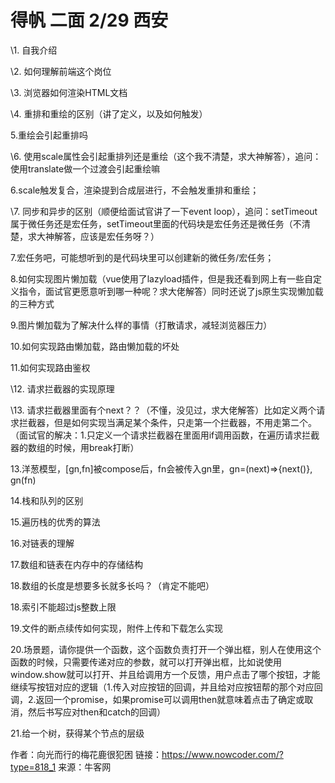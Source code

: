 # 得帆 二面 2/29 西安

\1. 自我介绍

\2. 如何理解前端这个岗位

\3. 浏览器如何渲染HTML文档

\4. 重排和重绘的区别（讲了定义，以及如何触发）
 
5.重绘会引起重排吗

\6. 使用scale属性会引起重排列还是重绘（这个我不清楚，求大神解答），追问：使用translate做一个过渡会引起重绘嘛

6.scale触发复合，渲染提到合成层进行，不会触发重排和重绘；

\7. 同步和异步的区别（顺便给面试官讲了一下event loop），追问：setTimeout属于微任务还是宏任务，setTimeout里面的代码块是宏任务还是微任务（不清楚，求大神解答，应该是宏任务呀？）

7.宏任务吧，可能想听到的是代码块里可以创建新的微任务/宏任务；

8.如何实现图片懒加载（vue使用了lazyload插件，但是我还看到网上有一些自定义指令，面试官更愿意听到哪一种呢？求大佬解答）同时还说了js原生实现懒加载的三种方式

9.图片懒加载为了解决什么样的事情（打散请求，减轻浏览器压力）

10.如何实现路由懒加载，路由懒加载的坏处

11.如何实现路由鉴权

\12. 请求拦截器的实现原理

\13. 请求拦截器里面有个next？？（不懂，没见过，求大佬解答）比如定义两个请求拦截器，但是如何实现当满足某个条件，只走第一个拦截器，不用走第二个。（面试官的解决：1.只定义一个请求拦截器在里面用if调用函数，在遍历请求拦截器的数组的时候，用break打断）

13.洋葱模型，[gn,fn]被compose后，fn会被传入gn里，gn=(next)=>{next()}, gn(fn)  

14.栈和队列的区别

15.遍历栈的优秀的算法

16.对链表的理解

17.数组和链表在内存中的存储结构

18.数组的长度是想要多长就多长吗？（肯定不能吧）

18.索引不能超过js整数上限   

19.文件的断点续传如何实现，附件上传和下载怎么实现

20.场景题，请你提供一个函数，这个函数负责打开一个弹出框，别人在使用这个函数的时候，只需要传递对应的参数，就可以打开弹出框，比如说使用window.show就可以打开、并且给调用方一个反馈，用户点击了哪个按钮，才能继续写按钮对应的逻辑（1.传入对应按钮的回调，并且给对应按钮帮的那个对应回调，2.返回一个promise，如果promise可以调用then就意味着点击了确定或取消，然后书写应对then和catch的回调）

21.给一个树，获得某个节点的层级



作者：向光而行的梅花鹿很犯困
链接：https://www.nowcoder.com/?type=818_1
来源：牛客网